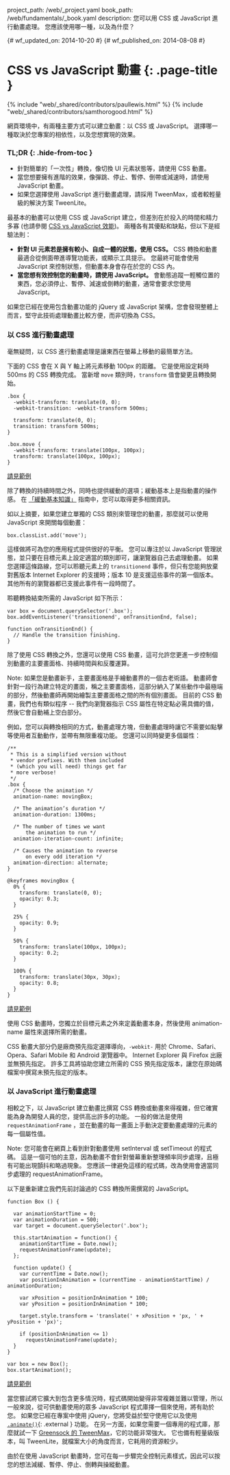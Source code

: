 project_path: /web/_project.yaml
book_path: /web/fundamentals/_book.yaml
description: 您可以用 CSS 或 JavaScript 進行動畫處理。 您應該使用哪一種，以及為什麼？

{# wf_updated_on: 2014-10-20 #}
{# wf_published_on: 2014-08-08 #}

# CSS vs JavaScript 動畫 {: .page-title }

{% include "web/_shared/contributors/paullewis.html" %}
{% include "web/_shared/contributors/samthorogood.html" %}


網頁環境中，有兩種主要方式可以建立動畫：以 CSS 或 JavaScript。 選擇哪一種取決於您專案的相依性，以及您想實現的效果。

### TL;DR {: .hide-from-toc }
- 針對簡單的「一次性」轉換，像切換 UI 元素狀態等，請使用 CSS 動畫。
- 當您想要擁有進階的效果，像彈跳、停止、暫停、倒帶或減速時，請使用 JavaScript 動畫。
- 如果您選擇使用 JavaScript 進行動畫處理，請採用 TweenMax，或者較輕量級的解決方案 TweenLite。


最基本的動畫可以使用 CSS 或 JavaScript 建立，但差別在於投入的時間和精力多寡 (也請參閱 [CSS vs JavaScript 效能](animations-and-performance#css-vs-javascript-performance))。 兩種各有其優點和缺點，但以下是經驗法則：

* **針對 UI 元素若是擁有較小、自成一體的狀態，使用 CSS。** CSS 轉換和動畫最適合從側面帶進導覽功能表，或顯示工具提示。 您最終可能會使用 JavaScript 來控制狀態，但動畫本身會存在於您的 CSS 內。
* **當您想有效控制您的動畫時，請使用 JavaScript。** 會動態追蹤一輕觸位置的東西，您必須停止、暫停、減速或倒轉的動畫，通常會要求您使用 JavaScript。

如果您已經在使用包含動畫功能的 jQuery 或 JavaScript 架構，您會發現整體上而言，堅守此技術處理動畫比較方便，而非切換為 CSS。

### 以 CSS 進行動畫處理

毫無疑問，以 CSS 進行動畫處理是讓東西在螢幕上移動的最簡單方法。

下面的 CSS 會在 X 與 Y 軸上將元素移動 100px 的距離。 它是使用設定耗時 500ms 的 CSS 轉換完成。 當新增 `move` 類別時，`transform` 值會變更且轉換開始。


    .box {
      -webkit-transform: translate(0, 0);
      -webkit-transition: -webkit-transform 500ms;
    
      transform: translate(0, 0);
      transition: transform 500ms;
    }
    
    .box.move {
      -webkit-transform: translate(100px, 100px);
      transform: translate(100px, 100px);
    }
    

<a href="https://googlesamples.github.io/web-fundamentals/fundamentals/design-and-ui/animations/box-move-simple.html">請見範例</a>

除了轉換的持續時間之外，同時也提供緩動的選項；緩動基本上是指動畫的操作感。 在 [「緩動基本知識」](the-basics-of-easing.html) 指南中，您可以取得更多相關資訊。

如以上摘要，如果您建立單獨的 CSS 類別來管理您的動畫，那麼就可以使用 JavaScript 來開關每個動畫：


    box.classList.add('move');
    

這樣做將可為您的應用程式提供很好的平衡。 您可以專注於以 JavaScript 管理狀態，並只要在目標元素上設定適當的類別即可，讓瀏覽器自己去處理動畫。 如果您選擇這條路線，您可以聆聽元素上的 `transitionend` 事件，但只有您能夠放棄對舊版本 Internet Explorer 的支援時；版本 10 是支援這些事件的第一個版本。 其他所有的瀏覽器都已支援此事件有一段時間了。

聆聽轉換結束所需的 JavaScript 如下所示：


    var box = document.querySelector('.box');
    box.addEventListener('transitionend', onTransitionEnd, false);
    
    function onTransitionEnd() {
      // Handle the transition finishing.
    }
    

除了使用 CSS 轉換之外，您還可以使用 CSS 動畫，這可允許您更進一步控制個別動畫的主要畫面格、持續時間與和反覆運算。

Note: 如果您是動畫新手，主要畫面格是手繪動畫界的一個古老術語。 動畫師會針對一段行為建立特定的畫面，稱之主要畫面格，這部分納入了某些動作中最極端的部分，然後動畫師再開始繪製主要畫面格之間的所有個別畫面。 目前的 CSS 動畫，我們也有類似程序 -- 我們向瀏覽器指示 CSS 屬性在特定點必需具備的值，然後它會自動補上空白部分。

例如，您可以與轉換相同的方式，動畫處理方塊，但動畫處理時讓它不需要如點擊等使用者互動動作，並帶有無限重複功能。 您還可以同時變更多個屬性：


    /**
     * This is a simplified version without
     * vendor prefixes. With them included
     * (which you will need) things get far
     * more verbose!
     */
    .box {
      /* Choose the animation */
      animation-name: movingBox;
    
      /* The animation’s duration */
      animation-duration: 1300ms;
    
      /* The number of times we want
          the animation to run */
      animation-iteration-count: infinite;
    
      /* Causes the animation to reverse
          on every odd iteration */
      animation-direction: alternate;
    }
    
    @keyframes movingBox {
      0% {
        transform: translate(0, 0);
        opacity: 0.3;
      }
    
      25% {
        opacity: 0.9;
      }
    
      50% {
        transform: translate(100px, 100px);
        opacity: 0.2;
      }
    
      100% {
        transform: translate(30px, 30px);
        opacity: 0.8;
      }
    }
    

<a href="https://googlesamples.github.io/web-fundamentals/fundamentals/design-and-ui/animations/box-move-keyframes.html">請見範例</a>

使用 CSS 動畫時，您獨立於目標元素之外來定義動畫本身，然後使用 animation-name 屬性來選擇所需的動畫。

CSS 動畫大部分仍是廠商預先指定選擇導向，`-webkit-` 用於 Chrome、Safari、Opera、Safari Mobile 和 Android 瀏覽器中。 Internet Explorer 與 Firefox 出廠並無預先指定。 許多工具將協助您建立所需的 CSS 預先指定版本，讓您在原始碼檔案中撰寫未預先指定的版本。

### 以 JavaScript 進行動畫處理

相較之下，以 JavaScript 建立動畫比撰寫 CSS 轉換或動畫來得複雜，但它確實能為身為開發人員的您，提供高出許多的功能。 一般的做法是使用 `requestAnimationFrame` ，並在動畫的每一畫面上手動決定要動畫處理的元素的每一個屬性值。

Note: 您可能會在網頁上看到針對動畫使用 setInterval 或 setTimeout 的程式碼。 這是一個可怕的主意，因為動畫不會針對螢幕重新整理頻率同步處理，且極有可能出現顫抖和略過現象。 您應該一律避免這樣的程式碼，改為使用會適當同步處理的 requestAnimationFrame。

以下是重新建立我們先前討論過的 CSS 轉換所需撰寫的 JavaScript。


    function Box () {
    
      var animationStartTime = 0;
      var animationDuration = 500;
      var target = document.querySelector('.box');
    
      this.startAnimation = function() {
        animationStartTime = Date.now();
        requestAnimationFrame(update);
      };
    
      function update() {
        var currentTime = Date.now();
        var positionInAnimation = (currentTime - animationStartTime) / animationDuration;
    
        var xPosition = positionInAnimation * 100;
        var yPosition = positionInAnimation * 100;
    
        target.style.transform = 'translate(' + xPosition + 'px, ' + yPosition + 'px)';
    
        if (positionInAnimation <= 1)
          requestAnimationFrame(update);
      }
    }
    
    var box = new Box();
    box.startAnimation();
    

<a href="https://googlesamples.github.io/web-fundamentals/fundamentals/design-and-ui/animations/box-move-js.html">請見範例</a>

當您嘗試將它擴大到包含更多情況時，程式碼開始變得非常複雜並難以管理，所以一般來說，從可供動畫使用的眾多 JavaScript 程式庫擇一個來使用，將有助於您。 如果您已經在專案中使用 jQuery，您將受益於堅守使用它以及使用 [`.animate()`](http://api.jquery.com/animate/){: .external } 功能。 在另一方面，如果您需要一個專用的程式庫，那麼就試一下 [Greensock 的 TweenMax](https://github.com/greensock/GreenSock-JS/tree/master/src/minified)，它的功能非常強大。 它也備有輕量級版本，叫 TweenLite，就檔案大小的角度而言，它耗用的資源較少。

由於在使用 JavaScript 動畫時，您可在每一步驟完全控制元素樣式，因此可以按您的想法減緩、暫停、停止、倒轉與操縱動畫。


